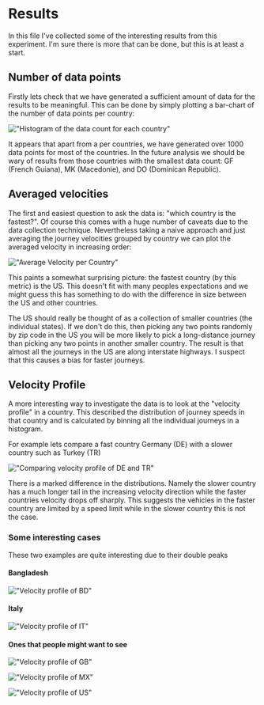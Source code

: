 Results 
=======

In this file I've collected some of the interesting results from this experiment. 
I'm sure there is more that can be done, but this is at least a start.

Number of data points
---------------------

Firstly lets check that we have generated a sufficient amount of data for the
results to be meaningful. This can be done by simply plotting a bar-chart of
the number of data points per country:

!["Histogram of the data count for each country"]("https://raw.githubusercontent.com/ga7g08/GoogleMapsAPI_experiment/master/img/HistogramDataCount.png")

It appears that apart from a per countries, we have generated over 1000 data
points for most of the countries. In the future analysis we should be wary
of results from those countries with the smallest data count: GF (French Guiana),
MK (Macedonie), and DO (Dominican Republic). 

Averaged velocities
-------------------

The first and easiest question to ask the data is: "which country is the
fastest?". Of course this comes with a huge number of caveats due to the data
collection technique. Nevertheless taking a naive approach and just averaging
the journey velocities grouped by country we can plot the averaged velocity in
increasing order:

!["Average Velocity per Country"]("https://raw.githubusercontent.com/ga7g08/GoogleMapsAPI_experiment/master/img/AverageVelocityPerCountry.png")

This paints a somewhat surprising picture: the fastest country (by this metric)
is the US. This doesn't fit with many peoples expectations and we might guess
this has something to do with the difference in size between the US and other
countries. 

The US should really be thought of as a collection of smaller countries (the 
individual states). If we don't do this, then picking any two points randomly
by zip code in the US you will be more likely to pick a long-distance journey
than picking any two points in another smaller country. The result is that 
almost all the journeys in the US are along interstate highways. I suspect 
that this causes a bias for faster journeys. 

Velocity Profile
----------------

A more interesting way to investigate the data is to look at the "velocity 
profile" in a country. This described the distribution of journey speeds in 
that country and is calculated by binning all the individual journeys in a 
histogram. 

For example lets compare a fast country Germany (DE) with a slower country such
as Turkey (TR)

!["Comparing velocity profile of DE and TR"]("https://raw.githubusercontent.com/ga7g08/GoogleMapsAPI_experiment/master/img/DE_TR.png")

There is a marked difference in the distributions. Namely the slower country
has a much longer tail in the increasing velocity direction while the faster
countries velocity drops off sharply. This suggests the vehicles in the faster
country are limited by a speed limit while in the slower country this is not 
the case.

### Some interesting cases
These two examples are quite interesting due to their double peaks 

#### Bangladesh

!["Velocity profile of BD"]("https://raw.githubusercontent.com/ga7g08/GoogleMapsAPI_experiment/master/img/BD.png")

#### Italy

!["Velocity profile of IT"]("https://raw.githubusercontent.com/ga7g08/GoogleMapsAPI_experiment/master/img/IT.png")

#### Ones that people might want to see

!["Velocity profile of GB"]("https://raw.githubusercontent.com/ga7g08/GoogleMapsAPI_experiment/master/img/GB.png")

!["Velocity profile of MX"]("https://raw.githubusercontent.com/ga7g08/GoogleMapsAPI_experiment/master/img/MX.png")

!["Velocity profile of US"]("https://raw.githubusercontent.com/ga7g08/GoogleMapsAPI_experiment/master/img/US.png")






